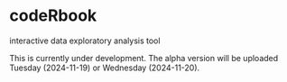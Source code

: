 # codeRbook
interactive data exploratory analysis tool

This is currently under development. The alpha version will be uploaded Tuesday (2024-11-19) or Wednesday (2024-11-20).
